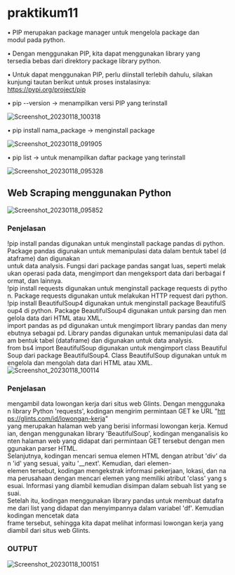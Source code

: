 # praktikum11 
• PIP merupakan package manager untuk mengelola package dan 
 modul pada python.  
  
• Dengan menggunakan PIP, kita dapat menggunakan library yang 
 tersedia bebas dari direktory package library python.  
  
• Untuk dapat menggunakan PIP, perlu diinstall terlebih dahulu, silakan 
 kunjungi tautan berikut untuk proses instalasinya: 
 https://pypi.org/project/pip 
  
• pip --version -> menampilkan versi PIP yang terinstall 
  
![Screenshot_20230118_100318](https://user-images.githubusercontent.com/115678171/213074349-37c0487d-8293-4f2d-98db-19f659c7c154.png) 
  
• pip install nama_package -> menginstall package 
  
![Screenshot_20230118_091905](https://user-images.githubusercontent.com/115678171/213074449-68c06d5b-b17d-408a-8125-be6cab9fc21d.png) 
  
• pip list -> untuk menampilkan daftar package yang terinstall 
  
![Screenshot_20230118_095328](https://user-images.githubusercontent.com/115678171/213074496-3406f516-3b5d-4fdf-9c5d-657dbc41cdc2.png) 
  
## Web Scraping menggunakan Python 
  
![Screenshot_20230118_095852](https://user-images.githubusercontent.com/115678171/213074600-f9514eea-73f0-4b5e-b66a-ddeaa06dae0d.png) 
  
### Penjelasan 
!pip install pandas digunakan untuk menginstall package pandas di python. Package pandas digunakan untuk memanipulasi data dalam bentuk tabel (dataframe) dan digunakan 
untuk data analysis. Fungsi dari package pandas sangat luas, seperti melakukan operasi pada data, mengimport dan mengeksport data dari berbagai format, dan lainnya. 
!pip install requests digunakan untuk menginstall package requests di python. Package requests digunakan untuk melakukan HTTP request dari python. 
!pip install BeautifulSoup4 digunakan untuk menginstall package BeautifulSoup4 di python. Package BeautifulSoup4 digunakan untuk parsing dan mengelola data dari HTML atau XML. 
import pandas as pd digunakan untuk mengimport library pandas dan menyebutnya sebagai pd. Library pandas digunakan untuk memanipulasi data dalam bentuk tabel (dataframe) dan digunakan untuk data analysis. 
from bs4 import BeautifulSoup digunakan untuk mengimport class BeautifulSoup dari package BeautifulSoup4. Class BeautifulSoup digunakan untuk mengelola dan mengolah data dari HTML atau XML. 
![Screenshot_20230118_100114](https://user-images.githubusercontent.com/115678171/213074718-db0478b4-4d12-455e-95a1-6d22359a441d.png) 
### Penjelasan 
mengambil data lowongan kerja dari situs web Glints. Dengan menggunakan library Python 'requests', kodingan mengirim permintaan GET ke URL "https://glints.com/id/lowongan-kerja"
yang merupakan halaman web yang berisi informasi lowongan kerja. Kemudian, dengan menggunakan library 'BeautifulSoup', kodingan menganalisis konten halaman web yang didapat dari permintaan GET tersebut dengan menggunakan parser HTML. 
Selanjutnya, kodingan mencari semua elemen HTML dengan atribut 'div' dan 'id' yang sesuai, yaitu '__next'. Kemudian, dari elemen-elemen tersebut, kodingan mengekstrak informasi pekerjaan, lokasi, dan nama perusahaan dengan mencari elemen yang memiliki atribut 'class' yang sesuai. Informasi yang diambil kemudian disimpan dalam sebuah list yang sesuai. 
Setelah itu, kodingan menggunakan library pandas untuk membuat dataframe dari list yang didapat dan menyimpannya dalam variabel 'df'. Kemudian kodingan mencetak data frame tersebut, sehingga kita dapat melihat informasi lowongan kerja yang diambil dari situs web Glints. 
  
### OUTPUT  
![Screenshot_20230118_100151](https://user-images.githubusercontent.com/115678171/213074943-21be4292-59d7-47cc-8484-43552aff01a8.png)
